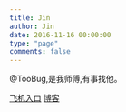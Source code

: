 ```yaml
---
title: Jin
author: Jin
date: 2016-11-16 00:00:00
type: "page"
comments: false
---
```


@TooBug,是我师傅,有事找他。

[飞机入口](https://github.com/Yi-love)
[博客](http://yi-love.github.io/blog/)
